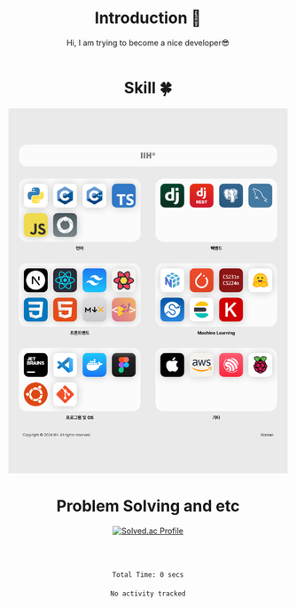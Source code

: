 <!--
**ds5105119/ds5105119** is a ✨ _special_ ✨ repository because its `README.md` (this file) appears on your GitHub profile.

Here are some ideas to get you started:
/
- 🔭 I’m currently working on CS
- 🌱 I’m currently learning CS/ML
- 👯 I’m looking to collaborate on Design
- 💬 Ask me about CS
- 📫 How to reach me: github, naver blog
- 😄 Pronouns: he/his
- ⚡ Fun fact: ...
-->

<div align=center>
<!--소개-->

# Introduction :raised_hands:
Hi, I am trying to become a nice developer😎
<br/><br/>


<!--기술스택-->
# Skill :four_leaf_clover:

<img src="https://raw.githubusercontent.com/ds5105119/ds5105119/main/assets/stack.png"/>
 
# Problem Solving and etc
</a>

[![Solved.ac Profile](http://mazassumnida.wtf/api/generate_badge?boj=ds5105119)](https://solved.ac/ds5105119)<br/>

<br/><br/>

<!--START_SECTION:waka-->

```txt
Total Time: 0 secs

No activity tracked
```

<!--END_SECTION:waka-->

</div>
